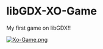 # libGDX-XO-Game
My first game on libGDX!!




[![Xo-Game.png](https://i.postimg.cc/CKWkqGX8/Xo-Game.png)](https://postimg.cc/f3fV49wW)
